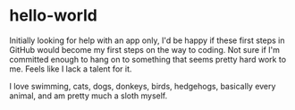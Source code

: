 # hello-world
Initially looking for help with an app only, I'd be happy if these first steps in GitHub would become my first steps on the way to coding.
Not sure if I'm committed enough to hang on to something that seems pretty hard work to me. Feels like I lack a talent for it. 

I love swimming, cats, dogs, donkeys, birds, hedgehogs, basically every animal, and am pretty much a sloth myself.
